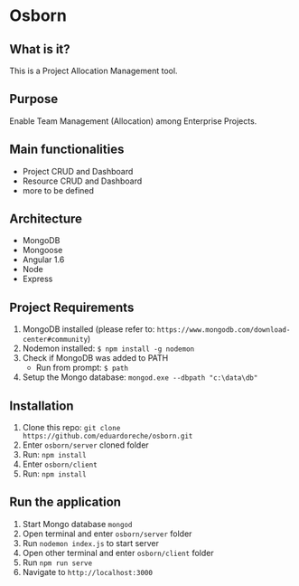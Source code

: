 # Osborn

## What is it?

This is a Project Allocation Management tool.

## Purpose

Enable Team Management (Allocation) among Enterprise Projects.

## Main functionalities

* Project CRUD and Dashboard
* Resource CRUD and Dashboard
* more to be defined

## Architecture

* MongoDB
* Mongoose
* Angular 1.6
* Node
* Express

## Project Requirements

1. MongoDB installed (please refer to: `https://www.mongodb.com/download-center#community`)
2. Nodemon installed: `$ npm install -g nodemon`
3. Check if MongoDB was added to PATH
    * Run from prompt: `$ path`
4. Setup the Mongo database: `mongod.exe --dbpath "c:\data\db"`

## Installation

1. Clone this repo: `git clone https://github.com/eduardoreche/osborn.git`
2. Enter `osborn/server` cloned folder
3. Run: `npm install`
4. Enter `osborn/client`
5. Run: `npm install`

## Run the application

1. Start Mongo database `mongod`
2. Open terminal and enter `osborn/server` folder
3. Run `nodemon index.js` to start server
4. Open other terminal and enter `osborn/client` folder
5. Run `npm run serve`
6. Navigate to `http://localhost:3000`